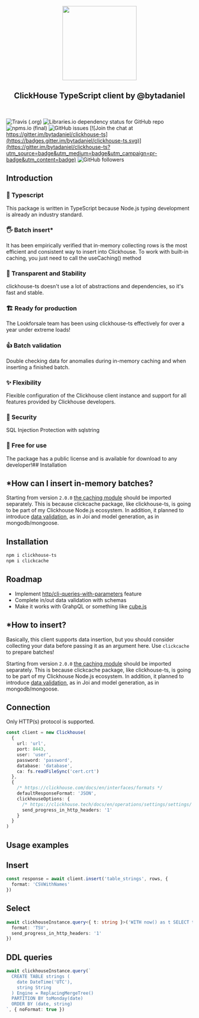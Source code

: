 
<p align="center">
<img src="https://cdn.worldvectorlogo.com/logos/clickhouse.svg" width="200px" align="center">
<h2 align="center">ClickHouse TypeScript client by @bytadaniel</h2>
</p>
<br/>

![Travis (.org)](https://img.shields.io/travis/bytadaniel/clickhouse-ts)
![Libraries.io dependency status for GitHub repo](https://img.shields.io/librariesio/github/bytadaniel/clickhouse-ts)
![npms.io (final)](https://img.shields.io/npms-io/final-score/clickhouse-ts)
![GitHub issues](https://img.shields.io/github/issues/bytadaniel/clickhouse-ts)
[![Join the chat at https://gitter.im/bytadaniel/clickhouse-ts](https://badges.gitter.im/bytadaniel/clickhouse-ts.svg)](https://gitter.im/bytadaniel/clickhouse-ts?utm_source=badge&utm_medium=badge&utm_campaign=pr-badge&utm_content=badge)
![GitHub followers](https://img.shields.io/github/followers/bytadaniel?style=social)

## Introduction
### 💙 Typescript
This package is written in TypeScript because Node.js typing development is already an industry standard.
### 🖐 Batch insert*
It has been empirically verified that in-memory collecting rows is the most efficient and consistent way to insert into Clickhouse. To work with built-in caching, you just need to call the useCaching() method
### 💪 Transparent and Stability
clickhouse-ts doesn't use a lot of abstractions and dependencies, so it's fast and stable.
### 🏗 Ready for production
The Lookforsale team has been using clickhouse-ts effectively for over a year under extreme loads!
### 👍 Batch validation
Double checking data for anomalies during in-memory caching and when inserting a finished batch.
### ✨ Flexibility
Flexible configuration of the Clickhouse client instance and support for all features provided by Clickhouse developers.
### 🔐 Security
SQL Injection Protection with sqlstring
### 🌈 Free for use
The package has a public license and is available for download to any developer!## Installation

## *How can I insert in-memory batches?
Starting from version `2.0.0` [the caching module](https://www.npmjs.com/package/clickcache) should be imported separately.
This is because clickcache package, like clickhouse-ts, is going to be part of my Clickhouse Node.js ecosystem.
In addition, it planned to introduce [data validation](https://www.npmjs.com/package/chvalid), as in Joi and model generation, as in mongodb/mongoose.

## Installation
```bash
npm i clickhouse-ts
npm i clickcache
```

## Roadmap
- Implement [http/cli-queries-with-parameters](https://clickhouse.com/docs/en/interfaces/http/#cli-queries-with-parameters) feature
- Complete in/out data validation with schemas
- Make it works with GrahpQL or something like [cube.js](http://cube.dev)

## *How to insert?
Basically, this client supports data insertion, but you should consider collecting your data before passing it as an argument here. Use `clickcache` to prepare batches!

Starting from version `2.0.0` [the caching module](https://www.npmjs.com/package/clickcache) should be imported separately.
This is because clickcache package, like clickhouse-ts, is going to be part of my Clickhouse Node.js ecosystem.
In addition, it planned to introduce [data validation](https://www.npmjs.com/package/chvalid), as in Joi and model generation, as in mongodb/mongoose.

## Connection
Only HTTP(s) protocol is supported.

```ts
const client = new Clickhouse(
  {
    url: 'url',
    port: 8443,
    user: 'user',
    password: 'password',
    database: 'database',
    ca: fs.readFileSync('cert.crt')
  },
  {
	/* https://clickhouse.com/docs/en/interfaces/formats */  
    defaultResponseFormat: 'JSON',
    clickhouseOptions: {
      /* https://clickhouse.tech/docs/en/operations/settings/settings/ */
      send_progress_in_http_headers: '1'
    }
  }
)
```

## Usage examples
## Insert
```ts
const response = await client.insert('table_strings', rows, {
  format: 'CSVWithNames'
})
```

## Select
```ts
await clickhouseInstance.query<{ t: string }>('WITH now() as t SELECT t', {
  format: 'TSV',
  send_progress_in_http_headers: '1'
})
```

## DDL queries
```ts
await clickhouseInstance.query(`
  CREATE TABLE strings (
    date DateTime('UTC'),
    string String
  ) Engine = ReplacingMergeTree()
  PARTITION BY toMonday(date)
  ORDER BY (date, string)
`, { noFormat: true })
```
